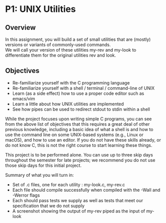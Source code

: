 # P1: UNIX Utilities

## Overview
In this assignment, you will build a set of small utilities that are (mostly) versions or variants of commonly-used commands.  
We will call your version of these utilities  my-rev and my-look to differentiate them for the original utilities rev and look.

## Objectives
- Re-familiarize yourself with the C programming language
- Re-familiarize yourself with a shell / terminal / command-line of UNIX
- Learn (as a side effect) how to use a proper code editor such as emacs/vim
- Learn a little about how UNIX utilities are implemented
- See how pipes can be used to redirect stdout to stdin within a shell

While the project focuses upon writing simple C programs, you can see from the above list of objectives that this requires a great deal  of other previous knowledge, including a basic idea of what a shell is and how to use the command line on some UNIX-based systems (e.g., Linux or macOS), and how to use an editor.  If you do not have these skills already, or do not know C, this is not the right course to start learning these things.

This project is to be performed alone.  You can use up to three skip days throughout the semester for late projects; we recommend you do not use those skip days for this initial project.

Summary of what you will turn in:

- Set of .c files, one for each utility :  my-look.c, my-rev.c
- Each file should compile successfully when compiled with the -Wall and -Werror flags
- Each should pass tests we supply as well as tests that meet our specification that we do not supply
- A screenshot showing the output of my-rev piped as the input of my-look

